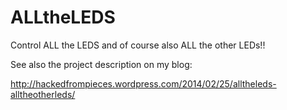 ALLtheLEDS
==========

Control ALL the LEDS and of course also ALL the other LEDs!!

See also the project description on my blog:

http://hackedfrompieces.wordpress.com/2014/02/25/alltheleds-alltheotherleds/
